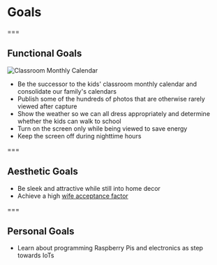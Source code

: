 # Goals

===

<!-- .slide: class="layout-image-left" -->

## Functional Goals

![Classroom Monthly Calendar](dakboard/img/classroom-monthly-calendar.jpg)

- Be the successor to the kids' classroom monthly calendar and consolidate our family's calendars
- Publish some of the hundreds of photos that are otherwise rarely viewed after capture
- Show the weather so we can all dress appropriately and determine whether the kids can walk to school
- Turn on the screen only while being viewed to save energy
- Keep the screen off during nighttime hours

===

<!-- .slide: class="layout-image-left" -->

## Aesthetic Goals

- Be sleek and attractive while still into home decor
- Achieve a high [wife acceptance factor](https://en.wikipedia.org/wiki/Wife_acceptance_factor)

===

## Personal Goals

- Learn about programming Raspberry Pis and electronics as step towards IoTs
